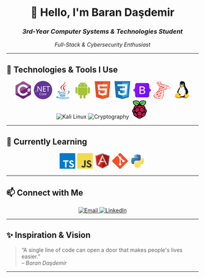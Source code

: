 <div align="center">

# 👋 Hello, I'm Baran Daşdemir  
### *3rd-Year Computer Systems & Technologies Student*  
*Full-Stack & Cybersecurity Enthusiast*

</div>

---

## 🚀 Technologies & Tools I Use

<div align="center">
  <img alt="C#" width="48" src="https://raw.githubusercontent.com/devicons/devicon/master/icons/csharp/csharp-original.svg" title="C#" />
  <img alt=".NET Core" width="48" src="https://raw.githubusercontent.com/devicons/devicon/master/icons/dotnetcore/dotnetcore-original.svg" title=".NET Core" />
  <img alt="Java" width="48" src="https://raw.githubusercontent.com/devicons/devicon/master/icons/java/java-original.svg" title="Java" />
  <img alt="Android" width="48" src="https://raw.githubusercontent.com/devicons/devicon/master/icons/android/android-original.svg" title="Android" />
  <img alt="HTML5" width="48" src="https://raw.githubusercontent.com/devicons/devicon/master/icons/html5/html5-original.svg" title="HTML5" />
  <img alt="CSS3" width="48" src="https://raw.githubusercontent.com/devicons/devicon/master/icons/css3/css3-original.svg" title="CSS3" />
  <img alt="Bootstrap" width="48" src="https://raw.githubusercontent.com/devicons/devicon/master/icons/bootstrap/bootstrap-original.svg" title="Bootstrap" />
  <img alt="MSSQL" width="48" src="https://raw.githubusercontent.com/devicons/devicon/master/icons/microsoftsqlserver/microsoftsqlserver-plain.svg" title="MSSQL" />
  <img alt="Linux" width="48" src="https://raw.githubusercontent.com/devicons/devicon/master/icons/linux/linux-original.svg" title="Linux" />
  <img alt="Kali Linux" width="48" src="https://img.icons8.com/color/48/kali-linux.png" title="Kali Linux" />
  <img alt="Cryptography" width="48" src="https://img.icons8.com/ios-filled/50/lock.png" title="Cryptography" />
  <img alt="Raspberry Pi" width="48" src="https://raw.githubusercontent.com/devicons/devicon/master/icons/raspberrypi/raspberrypi-original.svg" title="Raspberry Pi" />
</div>

---

## 🌱 Currently Learning

<div align="center">
  <img alt="TypeScript" width="42" src="https://raw.githubusercontent.com/devicons/devicon/master/icons/typescript/typescript-original.svg" title="TypeScript" />
  <img alt="JavaScript" width="42" src="https://raw.githubusercontent.com/devicons/devicon/master/icons/javascript/javascript-original.svg" title="JavaScript" />
  <img alt="Angular" width="42" src="https://raw.githubusercontent.com/devicons/devicon/master/icons/angularjs/angularjs-original.svg" title="Angular" />
  <img alt="Git" width="42" src="https://raw.githubusercontent.com/devicons/devicon/master/icons/git/git-original.svg" title="Git" />
  <img alt="Python" width="42" src="https://raw.githubusercontent.com/devicons/devicon/master/icons/python/python-original.svg" title="Python" />
</div>

---

## 📫 Connect with Me

<div align="center">
  <a href="mailto:barandasdemir.bd@gmail.com" target="_blank">
    <img alt="Email" width="48" src="https://img.icons8.com/color/48/gmail-new.png" title="Email" />
  </a>
  <a href="https://www.linkedin.com/in/baran-dasdemir" target="_blank">
    <img alt="LinkedIn" width="48" src="https://img.icons8.com/color/48/linkedin.png" title="LinkedIn" />
  </a>
</div>

---

## ✨ Inspiration & Vision

> “A single line of code can open a door that makes people's lives easier.”  
> *– Baran Daşdemir*

---


